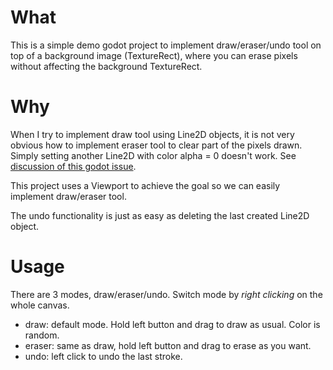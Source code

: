 
# What

This is a simple demo godot project to implement draw/eraser/undo tool on top of a background image (TextureRect), where you can erase pixels without affecting the background TextureRect.

# Why

When I try to implement draw tool using Line2D objects, it is not very obvious how to implement eraser tool to clear part of the pixels drawn. Simply setting another Line2D with color alpha = 0 doesn't work. See [discussion of this godot issue](https://github.com/godotengine/godot/issues/10255). 

This project uses a Viewport to achieve the goal so we can easily implement draw/eraser tool.

The undo functionality is just as easy as deleting the last created Line2D object.

# Usage

There are 3 modes, draw/eraser/undo. Switch mode by _right clicking_ on the whole canvas.

- draw: default mode. Hold left button and drag to draw as usual. Color is random.
- eraser: same as draw, hold left button and drag to erase as you want.
- undo: left click to undo the last stroke. 


